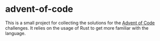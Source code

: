 # advent-of-code
This is a small project for collecting the solutions for the [Advent of
Code](https://adventofcode.com) challenges. It relies on the usage of Rust to
get more familiar with the language.

